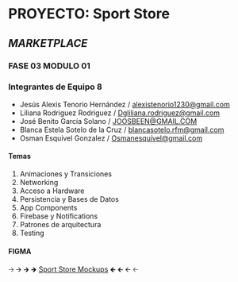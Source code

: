 # PROYECTO: Sport Store
## _MARKETPLACE_
### FASE 03 MODULO 01

### Integrantes de Equipo 8

- Jesús Alexis Tenorio Hernández / alexistenorio1230@gmail.com
- Liliana Rodriguez Rodriguez / Dgliliana.rodriguez@gmail.com
- José Benito García Solano / JOOSBEEN@GMAIL.COM
- Blanca Estela Sotelo de la Cruz / blancasotelo.rfm@gmail.com
- Osman Esquivel Gonzalez / Osmanesquivel@gmail.com

#### Temas

1. Animaciones y Transiciones
2. Networking
3. Acceso a Hardware
4. Persistencia y Bases de Datos
5. App Components
6. Firebase y Notifications
7. Patrones de arquitectura
8. Testing

#### FIGMA
🡢 🡪 🡲 🡺 [Sport Store Mockups](https://www.figma.com/file/XvtKOIbpXODKabv1aPJoxF/Sport-Store?type=design&node-id=0-1&t=OoDPLIiLzTs1i3K9-0) 🡸 🡰 🡨 🡠

